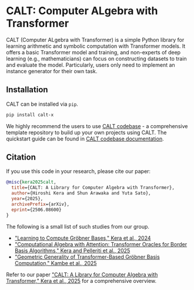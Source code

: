 # CALT: Computer ALgebra with Transformer

CALT (Computer ALgebra with Transformer) is a simple Python library for learning arithmetic and symbolic computation with Transformer models.
It offers a basic Transformer model and training, and non-experts of deep learning (e.g., mathematicians) can focus on constructing datasets to train and evaluate the model. Particularly, users only need to implement an instance generator for their own task.


## Installation
CALT can be installed via `pip`. 
```bash
pip install calt-x
```

We highly recommend the users to use [CALT codebase](https://github.com/HiroshiKERA/calt-codebase) - a comprehensive template repository to build up your own projects using CALT. The quickstart guide can be found in [CALT codebase documentation](https://hiroshikera.github.io/calt-codebase/).


## Citation

If you use this code in your research, please cite our paper:

```bibtex
@misc{kera2025calt,
  title={CALT: A Library for Computer Algebra with Transformer},
  author={Hiroshi Kera and Shun Arawaka and Yuta Sato},
  year={2025},
  archivePrefix={arXiv},
  eprint={2506.08600}
}
```

The following is a small list of such studies from our group. 

- ["Learning to Compute Gröbner Bases," Kera et al., 2024](https://arxiv.org/abs/2311.12904)
- ["Computational Algebra with Attention: Transformer Oracles for Border Basis Algorithms," Kera and Pelleriti et al., 2025](https://arxiv.org/abs/2505.23696)
- ["Geometric Generality of Transformer-Based Gröbner Basis Computation," Kambe et al., 2025](https://arxiv.org/abs/2504.12465)

Refer to our paper ["CALT: A Library for Computer Algebra with Transformer," Kera et al., 2025](https://arxiv.org/abs/2506.08600) for a comprehensive overview.
